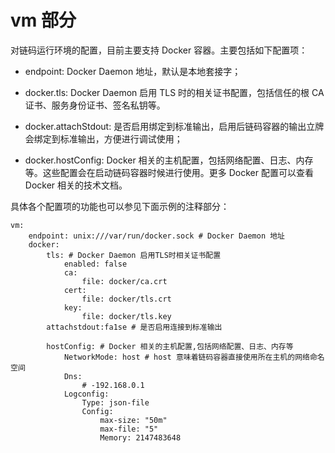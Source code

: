 # vm 部分

对链码运行环境的配置，目前主要支持 Docker 容器。主要包括如下配置项：

- endpoint: Docker Daemon 地址，默认是本地套接字；

- docker.tls: Docker Daemon 启用 TLS 时的相关证书配置，包括信任的根 CA 证书、服务身份证书、签名私钥等。

- docker.attachStdout: 是否启用绑定到标准输出，启用后链码容器的输出立牌会绑定到标准输出，方便进行调试使用；

- docker.hostConfig: Docker 相关的主机配置，包括网络配置、日志、内存等。这些配置会在启动链码容器时候进行使用。更多 Docker 配置可以查看 Docker 相关的技术文档。

具体各个配置项的功能也可以参见下面示例的注释部分：

```
vm:
    endpoint: unix:///var/run/docker.sock # Docker Daemon 地址
    docker:
        tls: # Docker Daemon 启用TLS时相关证书配置
            enabled: false
            ca:
                file: docker/ca.crt
            cert:
                file: docker/tls.crt
            key:
                file: docker/tls.key
        attachstdout:fa1se # 是否启用连接到标准输出
        
        hostConfig: # Docker 相关的主机配置,包括网络配置、日志、内存等
            NetworkMode: host # host 意味着链码容器直接使用所在主机的网络命名空间
            Dns:
                # -192.168.0.1
            Logconfig:
                Type: json-file
                Config:
                    max-size: "50m"
                    max-file: "5"
                    Memory: 2147483648
```
